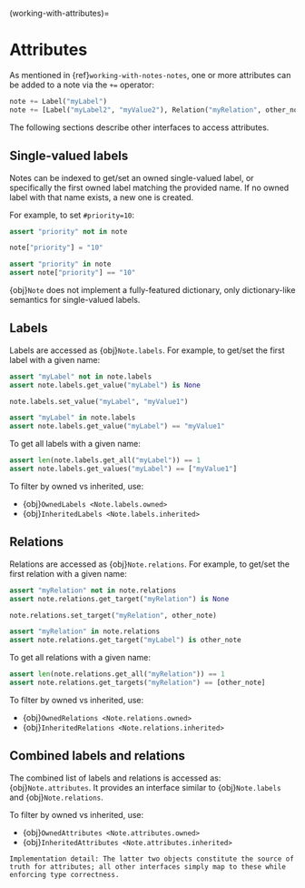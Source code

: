 (working-with-attributes)=
# Attributes

As mentioned in {ref}`working-with-notes-notes`, one or more attributes can be added to a note via the `+=` operator:

```python
note += Label("myLabel")
note += [Label("myLabel2", "myValue2"), Relation("myRelation", other_note)]
```

The following sections describe other interfaces to access attributes.

## Single-valued labels

Notes can be indexed to get/set an owned single-valued label, or specifically the first owned label matching the provided name. If no owned label with that name exists, a new one is created.

For example, to set `#priority=10`:

```python
assert "priority" not in note

note["priority"] = "10"

assert "priority" in note
assert note["priority"] == "10"
```

{obj}`Note` does not implement a fully-featured dictionary, only dictionary-like semantics for single-valued labels.

## Labels

Labels are accessed as {obj}`Note.labels`. For example, to get/set the first label with a given name:

```python
assert "myLabel" not in note.labels
assert note.labels.get_value("myLabel") is None

note.labels.set_value("myLabel", "myValue1")

assert "myLabel" in note.labels
assert note.labels.get_value("myLabel") == "myValue1"
```

To get all labels with a given name:

```python
assert len(note.labels.get_all("myLabel")) == 1
assert note.labels.get_values("myLabel") == ["myValue1"]
```

To filter by owned vs inherited, use:

- {obj}`OwnedLabels <Note.labels.owned>`
- {obj}`InheritedLabels <Note.labels.inherited>`

## Relations

Relations are accessed as {obj}`Note.relations`. For example, to get/set the first relation with a given name:

```python
assert "myRelation" not in note.relations
assert note.relations.get_target("myRelation") is None

note.relations.set_target("myRelation", other_note)

assert "myRelation" in note.relations
assert note.relations.get_target("myLabel") is other_note
```

To get all relations with a given name:

```python
assert len(note.relations.get_all("myRelation")) == 1
assert note.relations.get_targets("myRelation") == [other_note]
```

To filter by owned vs inherited, use:

- {obj}`OwnedRelations <Note.relations.owned>`
- {obj}`InheritedRelations <Note.relations.inherited>`

## Combined labels and relations

The combined list of labels and relations is accessed as: {obj}`Note.attributes`. It provides an interface similar to {obj}`Note.labels` and {obj}`Note.relations`.

To filter by owned vs inherited, use:

- {obj}`OwnedAttributes <Note.attributes.owned>`
- {obj}`InheritedAttributes <Note.attributes.inherited>`

```{note}
Implementation detail: The latter two objects constitute the source of truth for attributes; all other interfaces simply map to these while enforcing type correctness.
```
